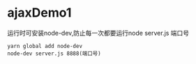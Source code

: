 # ajaxDemo1

运行时可安装node-dev,防止每一次都要运行node server.js 端口号

```
yarn global add node-dev
node-dev server.js 8888(端口号)
```
